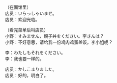 （在面馆里）  
店员：いらっしゃいませ。  
店员：欢迎光临。  

（看完菜单后叫店员）  
小野：すみません，親子丼をください。李さんは？  
小野：不好意思，请给我一份鸡肉鸡蛋盖饭。李小姐呢？  

李：わたしもそれをください。  
李：我也要一样的。  

店员：かしこまりました。  
店员：好的，明白了。
